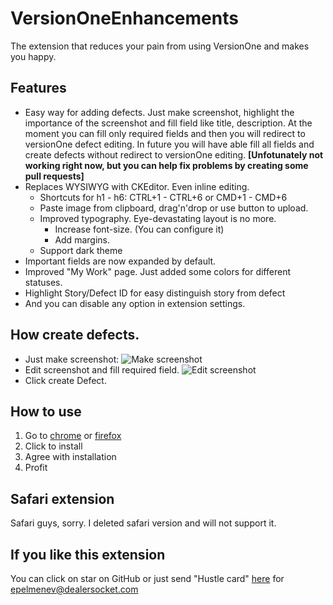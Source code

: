 # VersionOneEnhancements
The extension that reduces your pain from using VersionOne and makes you happy.

## Features
* Easy way for adding defects. Just make screenshot, highlight the importance of the screenshot and fill field like title, description. At the moment you can fill only required fields and then you will redirect to versionOne defect editing. In future you will have able fill all fields and create defects without redirect to versionOne editing. **[Unfotunately not working right now, but you can help fix problems by creating some pull requests]**
* Replaces WYSIWYG with CKEditor. Even inline editing.
  * Shortcuts for h1 - h6: CTRL+1 - CTRL+6 or CMD+1 - CMD+6
  * Paste image from clipboard, drag'n'drop or use button to upload.
  * Improved typography. Eye-devastating layout is no more.
    * Increase font-size. (You can configure it)
    * Add margins.
  * Support dark theme
* Important fields are now expanded by default.
* Improved "My Work" page. Just added some colors for different statuses.
* Highlight Story/Defect ID for easy distinguish story from defect
* And you can disable any option in extension settings.

## How create defects.
* Just make screenshot:
  ![Make screenshot](https://raw.githubusercontent.com/snake-345/VersionOneEnhancements/master/screenshots/screenshot1.png)
* Edit screenshot and fill required field.
  ![Edit screenshot](https://raw.githubusercontent.com/snake-345/VersionOneEnhancements/master/screenshots/screenshot2.png)
* Click create Defect.

## How to use
1. Go to [chrome](https://chrome.google.com/webstore/detail/gmblpbbcppfbfcoppndaonablghmoodi/) or [firefox](https://addons.mozilla.org/ru/firefox/addon/versiononeenhancements/)
2. Click to install
3. Agree with installation
4. Profit

## Safari extension
Safari guys, sorry. I deleted safari version and will not support it. 

## If you like this extension
You can click on star on GitHub or just send "Hustle card" [here](https://dealersocket.com/hustle) for epelmenev@dealersocket.com
